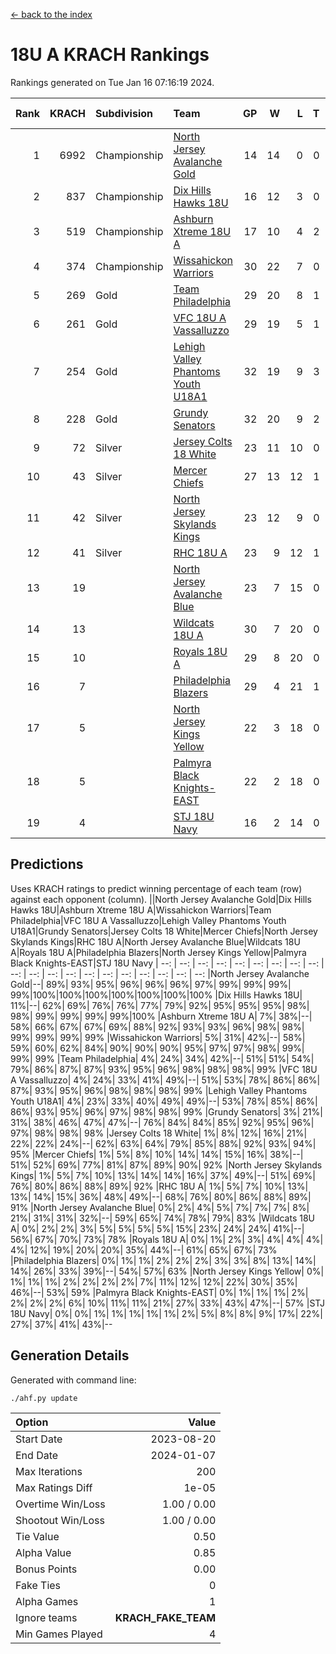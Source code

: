 [<- back to the index](readme.md)
# 18U A KRACH Rankings
Rankings generated on Tue Jan 16 07:16:19 2024.

Rank|KRACH|Subdivision|Team|GP|W|L|T|OTW|OTL|SoS|Exp Wins|Win Diff
---:|---:|:---|:---|---:|---:|---:|---:|---:|---:|---:|---:|---:
1|6992|Championship|[North Jersey Avalanche Gold](https://gamesheetstats.com/seasons/3659/teams/140737/schedule)|14|14|0|0|0|0|88|14.8|-0.0
2|837|Championship|[Dix Hills Hawks 18U](https://gamesheetstats.com/seasons/3659/teams/140731/schedule)|16|12|3|0|1|0|563|13.9|0.0
3|519|Championship|[Ashburn Xtreme 18U A](https://gamesheetstats.com/seasons/3659/teams/140730/schedule)|17|10|4|2|1|0|248|12.9|0.0
4|374|Championship|[Wissahickon Warriors](https://gamesheetstats.com/seasons/3659/teams/140748/schedule)|30|22|7|0|0|1|201|22.9|0.0
5|269|Gold|[Team Philadelphia](https://gamesheetstats.com/seasons/3659/teams/140745/schedule)|29|20|8|1|0|0|191|21.4|0.0
6|261|Gold|[VFC 18U A Vassalluzzo](https://gamesheetstats.com/seasons/3659/teams/140746/schedule)|29|19|5|1|2|2|139|22.4|0.0
7|254|Gold|[Lehigh Valley Phantoms Youth U18A1](https://gamesheetstats.com/seasons/3659/teams/140734/schedule)|32|19|9|3|1|0|190|22.4|0.0
8|228|Gold|[Grundy Senators](https://gamesheetstats.com/seasons/3659/teams/140732/schedule)|32|20|9|2|1|0|182|22.9|0.0
9|72|Silver|[Jersey Colts 18 White](https://gamesheetstats.com/seasons/3659/teams/140733/schedule)|23|11|10|0|0|2|993|11.9|0.0
10|43|Silver|[Mercer Chiefs](https://gamesheetstats.com/seasons/3659/teams/140735/schedule)|27|13|12|1|0|1|577|14.4|0.0
11|42|Silver|[North Jersey Skylands Kings](https://gamesheetstats.com/seasons/3659/teams/140739/schedule)|23|12|9|0|1|1|961|13.9|0.0
12|41|Silver|[RHC 18U A](https://gamesheetstats.com/seasons/3659/teams/140742/schedule)|23|9|12|1|0|1|180|10.4|0.0
13|19||[North Jersey Avalanche Blue](https://gamesheetstats.com/seasons/3659/teams/140736/schedule)|23|7|15|0|0|1|160|7.9|0.0
14|13||[Wildcats 18U A](https://gamesheetstats.com/seasons/3659/teams/140747/schedule)|30|7|20|0|2|1|753|9.9|0.0
15|10||[Royals 18U A](https://gamesheetstats.com/seasons/3659/teams/140743/schedule)|29|8|20|0|1|0|137|9.9|0.0
16|7||[Philadelphia Blazers](https://gamesheetstats.com/seasons/3659/teams/140741/schedule)|29|4|21|1|0|3|180|5.4|0.0
17|5||[North Jersey Kings Yellow](https://gamesheetstats.com/seasons/3659/teams/140738/schedule)|22|3|18|0|1|0|678|4.9|0.0
18|5||[Palmyra Black Knights-EAST](https://gamesheetstats.com/seasons/3659/teams/140740/schedule)|22|2|18|0|2|0|128|4.9|0.0
19|4||[STJ 18U Navy](https://gamesheetstats.com/seasons/3659/teams/140744/schedule)|16|2|14|0|0|0|129|2.9|0.0

## Predictions
Uses KRACH ratings to predict winning percentage of each team (row) against each opponent (column).
||North Jersey Avalanche Gold|Dix Hills Hawks 18U|Ashburn Xtreme 18U A|Wissahickon Warriors|Team Philadelphia|VFC 18U A Vassalluzzo|Lehigh Valley Phantoms Youth U18A1|Grundy Senators|Jersey Colts 18 White|Mercer Chiefs|North Jersey Skylands Kings|RHC 18U A|North Jersey Avalanche Blue|Wildcats 18U A|Royals 18U A|Philadelphia Blazers|North Jersey Kings Yellow|Palmyra Black Knights-EAST|STJ 18U Navy
| --: | --: | --: | --: | --: | --: | --: | --: | --: | --: | --: | --: | --: | --: | --: | --: | --: | --: | --: | --: 
|North Jersey Avalanche Gold|--| 89%| 93%| 95%| 96%| 96%| 96%| 97%| 99%| 99%| 99%| 99%|100%|100%|100%|100%|100%|100%|100%
|Dix Hills Hawks 18U| 11%|--| 62%| 69%| 76%| 76%| 77%| 79%| 92%| 95%| 95%| 95%| 98%| 98%| 99%| 99%| 99%| 99%|100%
|Ashburn Xtreme 18U A|  7%| 38%|--| 58%| 66%| 67%| 67%| 69%| 88%| 92%| 93%| 93%| 96%| 98%| 98%| 99%| 99%| 99%| 99%
|Wissahickon Warriors|  5%| 31%| 42%|--| 58%| 59%| 60%| 62%| 84%| 90%| 90%| 90%| 95%| 97%| 97%| 98%| 99%| 99%| 99%
|Team Philadelphia|  4%| 24%| 34%| 42%|--| 51%| 51%| 54%| 79%| 86%| 87%| 87%| 93%| 95%| 96%| 98%| 98%| 98%| 99%
|VFC 18U A Vassalluzzo|  4%| 24%| 33%| 41%| 49%|--| 51%| 53%| 78%| 86%| 86%| 87%| 93%| 95%| 96%| 98%| 98%| 98%| 99%
|Lehigh Valley Phantoms Youth U18A1|  4%| 23%| 33%| 40%| 49%| 49%|--| 53%| 78%| 85%| 86%| 86%| 93%| 95%| 96%| 97%| 98%| 98%| 99%
|Grundy Senators|  3%| 21%| 31%| 38%| 46%| 47%| 47%|--| 76%| 84%| 84%| 85%| 92%| 95%| 96%| 97%| 98%| 98%| 98%
|Jersey Colts 18 White|  1%|  8%| 12%| 16%| 21%| 22%| 22%| 24%|--| 62%| 63%| 64%| 79%| 85%| 88%| 92%| 93%| 94%| 95%
|Mercer Chiefs|  1%|  5%|  8%| 10%| 14%| 14%| 15%| 16%| 38%|--| 51%| 52%| 69%| 77%| 81%| 87%| 89%| 90%| 92%
|North Jersey Skylands Kings|  1%|  5%|  7%| 10%| 13%| 14%| 14%| 16%| 37%| 49%|--| 51%| 69%| 76%| 80%| 86%| 88%| 89%| 92%
|RHC 18U A|  1%|  5%|  7%| 10%| 13%| 13%| 14%| 15%| 36%| 48%| 49%|--| 68%| 76%| 80%| 86%| 88%| 89%| 91%
|North Jersey Avalanche Blue|  0%|  2%|  4%|  5%|  7%|  7%|  7%|  8%| 21%| 31%| 31%| 32%|--| 59%| 65%| 74%| 78%| 79%| 83%
|Wildcats 18U A|  0%|  2%|  2%|  3%|  5%|  5%|  5%|  5%| 15%| 23%| 24%| 24%| 41%|--| 56%| 67%| 70%| 73%| 78%
|Royals 18U A|  0%|  1%|  2%|  3%|  4%|  4%|  4%|  4%| 12%| 19%| 20%| 20%| 35%| 44%|--| 61%| 65%| 67%| 73%
|Philadelphia Blazers|  0%|  1%|  1%|  2%|  2%|  2%|  3%|  3%|  8%| 13%| 14%| 14%| 26%| 33%| 39%|--| 54%| 57%| 63%
|North Jersey Kings Yellow|  0%|  1%|  1%|  1%|  2%|  2%|  2%|  2%|  7%| 11%| 12%| 12%| 22%| 30%| 35%| 46%|--| 53%| 59%
|Palmyra Black Knights-EAST|  0%|  1%|  1%|  1%|  2%|  2%|  2%|  2%|  6%| 10%| 11%| 11%| 21%| 27%| 33%| 43%| 47%|--| 57%
|STJ 18U Navy|  0%|  0%|  1%|  1%|  1%|  1%|  1%|  2%|  5%|  8%|  8%|  9%| 17%| 22%| 27%| 37%| 41%| 43%|--

## Generation Details

Generated with command line:
```
./ahf.py update
```

| Option | Value |
| :----- | ----: |
| Start Date | 2023-08-20 |
| End Date | 2024-01-07 |
| Max Iterations | 200 |
| Max Ratings Diff | 1e-05 |
| Overtime Win/Loss | 1.00 / 0.00 |
| Shootout Win/Loss | 1.00 / 0.00 |
| Tie Value | 0.50 |
| Alpha Value | 0.85 |
| Bonus Points | 0.00 |
| Fake Ties | 0 |
| Alpha Games | 1 |
| Ignore teams | __KRACH_FAKE_TEAM__ |
| Min Games Played | 4 |

